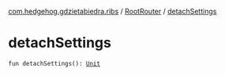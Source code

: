 [com.hedgehog.gdzietabiedra.ribs](../index.md) / [RootRouter](index.md) / [detachSettings](./detach-settings.md)

# detachSettings

`fun detachSettings(): `[`Unit`](https://kotlinlang.org/api/latest/jvm/stdlib/kotlin/-unit/index.html)